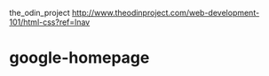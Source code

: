 the_odin_project
http://www.theodinproject.com/web-development-101/html-css?ref=lnav

# google-homepage
